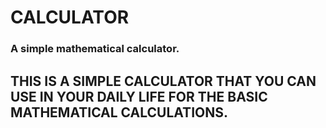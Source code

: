 # CALCULATOR
### A simple mathematical calculator.

## THIS IS A SIMPLE CALCULATOR THAT YOU CAN USE IN YOUR DAILY LIFE FOR THE BASIC MATHEMATICAL CALCULATIONS.

